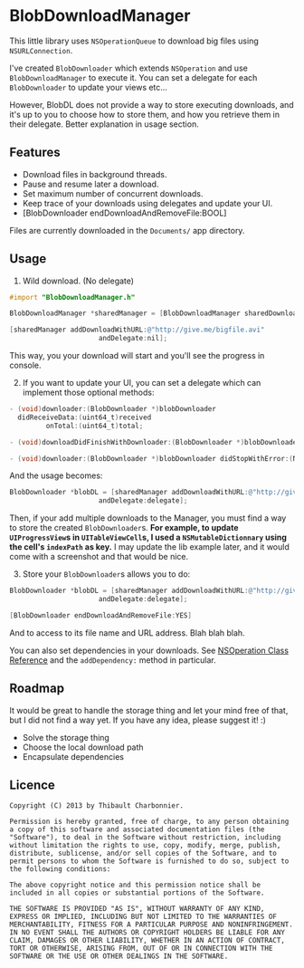 # BlobDownloadManager

This little library uses `NSOperationQueue` to download big files using `NSURLConnection`.

I've created `BlobDownloader` which extends `NSOperation` and use `BlobDownloadManager` to execute it. You can set a delegate for each `BlobDownloader` to update your views etc…

However, BlobDL does not provide a way to store executing downloads, and it's up to you to choose how to store them, and how you retrieve them in their delegate. Better explanation in usage section.

## Features
- Download files in background threads.
- Pause and resume later a download.
- Set maximum number of concurrent downloads.
- Keep trace of your downloads using delegates and update your UI.
- [BlobDownloader endDownloadAndRemoveFile:BOOL]

Files are currently downloaded in the `Documents/` app directory.

## Usage
1. Wild download. (No delegate)
```objective-c
#import "BlobDownloadManager.h"

BlobDownloadManager *sharedManager = [BlobDownloadManager sharedDownloadManager];

[sharedManager addDownloadWithURL:@"http://give.me/bigfile.avi"
                      andDelegate:nil];
```

This way, you your download will start and you'll see the progress in console.

2. If you want to update your UI, you can set a delegate which can implement those optional methods:

```objective-c
- (void)downloader:(BlobDownloader *)blobDownloader
  didReceiveData:(uint64_t)received
         onTotal:(uint64_t)total;

- (void)downloadDidFinishWithDownloader:(BlobDownloader *)blobDownloader;

- (void)downloader:(BlobDownloader *)blobDownloader didStopWithError:(NSError *)error;
```

And the usage becomes:
```objective-c
BlobDownloader *blobDL = [sharedManager addDownloadWithURL:@"http://give.me/bigfile.avi"
                      andDelegate:delegate];
```
Then, if your add multiple downloads to the Manager, you must 
find a way to store the created `BlobDownloader`s. **For example, to update `UIProgressView`s in `UITableViewCell`s, I used a `NSMutableDictionnary` using the cell's `indexPath` as key.** I may update the lib example later, and it would come with a screenshot and that would be nice.

3. Store your `BlobDownloader`s allows you to do:
```objective-c
BlobDownloader *blobDL = [sharedManager addDownloadWithURL:@"http://give.me/bigfile.avi"
                      andDelegate:delegate];

[BlobDownloader endDownloadAndRemoveFile:YES]
```
And to access to its file name and URL address. Blah blah blah.

You can also set dependencies in your downloads. See [NSOperation Class Reference](http://developer.apple.com/library/mac/#documentation/Cocoa/Reference/NSOperation_class/Reference/Reference.html) and the `addDependency:` method in particular.

## Roadmap
It would be great to handle the storage thing and let your mind free of that, but I did not find a way yet. If you have any idea, please suggest it! :)

- Solve the storage thing
- Choose the local download path
- Encapsulate dependencies

## Licence
```
Copyright (C) 2013 by Thibault Charbonnier.

Permission is hereby granted, free of charge, to any person obtaining a copy of this software and associated documentation files (the "Software"), to deal in the Software without restriction, including without limitation the rights to use, copy, modify, merge, publish, distribute, sublicense, and/or sell copies of the Software, and to permit persons to whom the Software is furnished to do so, subject to the following conditions:

The above copyright notice and this permission notice shall be included in all copies or substantial portions of the Software.

THE SOFTWARE IS PROVIDED "AS IS", WITHOUT WARRANTY OF ANY KIND, EXPRESS OR IMPLIED, INCLUDING BUT NOT LIMITED TO THE WARRANTIES OF MERCHANTABILITY, FITNESS FOR A PARTICULAR PURPOSE AND NONINFRINGEMENT. IN NO EVENT SHALL THE AUTHORS OR COPYRIGHT HOLDERS BE LIABLE FOR ANY CLAIM, DAMAGES OR OTHER LIABILITY, WHETHER IN AN ACTION OF CONTRACT, TORT OR OTHERWISE, ARISING FROM, OUT OF OR IN CONNECTION WITH THE SOFTWARE OR THE USE OR OTHER DEALINGS IN THE SOFTWARE.
```